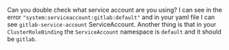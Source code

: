 <p>Can you double check what service account are you using? I can see in the error <code>"system:serviceaccount:gitlab:default"</code> and in your yaml file I can see <code>gitlab-service-account</code> ServiceAccount. Another thing is that in your <code>ClusterRoleBinding</code> the <code>ServiceAccount</code> namespace is <code>default</code> and it should be <code>gitlab</code>.</p>

